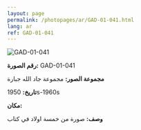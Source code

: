 ```yaml
---
layout: page
permalink: /photopages/ar/GAD-01-041.html
lang: ar
ref: GAD-01-041
---
```


![GAD-01-041](/smallimages/GAD-01-041-600.jpg)

**رقم الصورة:** GAD-01-041

**مجموعة الصور:** مجموعة جاد الله جبارة

**تاريخ:** 1950s-1960s

**مكان:**

**وصف:** صورة من خمسة اولاد في كتاب
